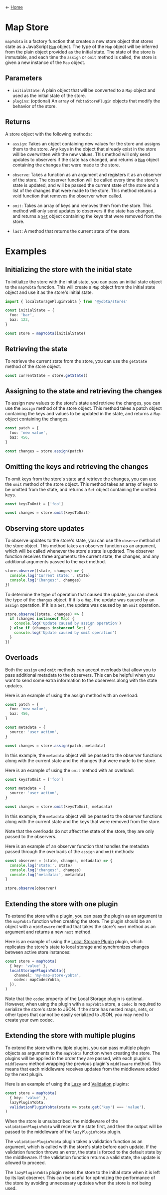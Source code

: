 &larr; [Home](../../../README.md)

# Map Store

`mapYobta` is a factory function that creates a new store object that stores state as a JavaScript [`Map`](https://developer.mozilla.org/en-US/docs/Web/JavaScript/Reference/Global_Objects/Map) object. The type of the `Map` object will be inferred from the plain object provided as the initial state. The state of the store is immutable, and each time the `assign` or `omit` method is called, the store is given a new instance of the `Map` object.

## Parameters

- `initialState`: A plain object that will be converted to a `Map` object and used as the initial state of the store.
- `plugins`: (optional) An array of `YobtaStorePlugin` objects that modify the behavior of the store.

## Returns

A store object with the following methods:

- `assign`: Takes an object containing new values for the store and assigns them to the store. Any keys in the object that already exist in the store will be overwritten with the new values. This method will only send updates to observers if the state has changed, and returns a [`Map`](https://developer.mozilla.org/en-US/docs/Web/JavaScript/Reference/Global_Objects/Map) object containing the changes that were made to the store.

- `observe`: Takes a function as an argument and registers it as an observer of the store. The observer function will be called every time the store's state is updated, and will be passed the current state of the store and a list of the changes that were made to the store. This method returns a void function that removes the observer when called.

- `omit`: Takes an array of keys and removes them from the store. This method will only send updates to observers if the state has changed, and returns a [`Set`](https://developer.mozilla.org/en-US/docs/Web/JavaScript/Reference/Global_Objects/Set) object containing the keys that were removed from the store.

- `last`: A method that returns the current state of the store.

# Examples

## Initializing the store with the initial state

To initialize the store with the initial state, you can pass an initial state object to the `mapYobta` function. This will create a `Map` object from the initial state object and use it as the store's initial state.

```ts
import { localStoragePluginYobta } from '@yobta/stores'

const initialState = {
  foo: 'bar',
  baz: 123,
}

const store = mapYobta(initialState)
```

## Retrieving the state

To retrieve the current state from the store, you can use the `getState` method of the store object.

```ts
const currentState = store.getState()
```

## Assigning to the state and retrieving the changes

To assign new values to the store's state and retrieve the changes, you can use the `assign` method of the store object. This method takes a patch object containing the keys and values to be updated in the state, and returns a `Map` object containing the changes.

```ts
const patch = {
  foo: 'new value',
  baz: 456,
}

const changes = store.assign(patch)
```

## Omitting the keys and retrieving the changes

To omit keys from the store's state and retrieve the changes, you can use the `omit` method of the store object. This method takes an array of keys to be omitted from the state, and returns a `Set` object containing the omitted keys.

```ts
const keysToOmit = ['foo']

const changes = store.omit(keysToOmit)
```

## Observing store updates

To observe updates to the store's state, you can use the `observe` method of the store object. This method takes an observer function as an argument, which will be called whenever the store's state is updated. The observer function receives three arguments: the current state, the changes, and any additional arguments passed to the `next` method.

```ts
store.observe((state, changes) => {
  console.log('Current state:', state)
  console.log('Changes:', changes)
})
```

To determine the type of operation that caused the update, you can check the type of the `changes` object. If it is a `Map`, the update was caused by an `assign` operation. If it is a `Set`, the update was caused by an `omit` operation.

```ts
store.observe((state, changes) => {
  if (changes instanceof Map) {
    console.log('Update caused by assign operation')
  } else if (changes instanceof Set) {
    console.log('Update caused by omit operation')
  }
})
```

## Overloads

Both the `assign` and `omit` methods can accept overloads that allow you to pass additional metadata to the observers. This can be helpful when you want to send some extra information to the observers along with the state updates.

Here is an example of using the assign method with an overload:

```ts
const patch = {
  foo: 'new value',
  baz: 456,
}

const metadata = {
  source: 'user action',
}

const changes = store.assign(patch, metadata)
```

In this example, the `metadata` object will be passed to the observer functions along with the current state and the changes that were made to the store.

Here is an example of using the `omit` method with an overload:

```ts
const keysToOmit = ['foo']

const metadata = {
  source: 'user action',
}

const changes = store.omit(keysToOmit, metadata)
```

In this example, the `metadata` object will be passed to the observer functions along with the current state and the keys that were removed from the store.

Note that the overloads do not affect the state of the store, they are only passed to the observers.

Here is an example of an observer function that handles the metadata passed through the overloads of the `assign` and `omit` methods:

```ts
const observer = (state, changes, metadata) => {
  console.log('state:', state)
  console.log('changes:', changes)
  console.log('metadata:', metadata)
}

store.observe(observer)
```

## Extending the store with one plugin

To extend the store with a plugin, you can pass the plugin as an argument to the `mapYobta` function when creating the store. The plugin should be an object with a `middleware` method that takes the store's `next` method as an argument and returns a new `next` method.

Here is an example of using the [Local Storage Plugin](../../plugins/localStoragePluginYobta/index.md) plugin, which replicates the store's state to local storage and synchronizes changes between active store instances:

```ts
const store = mapYobta(
  { key: 'value' },
  localStoragePluginYobta({
    channel: 'my-map-store-yobta',
    codec: mapCodecYobta,
  }),
)
```

Note that the `codec` property of the Local Storage plugin is optional. However, when using the plugin with a `mapYobta` store, a `codec` is required to serialize the store's state to JSON. If the state has nested maps, sets, or other types that cannot be easily serialized to JSON, you may need to create your own codec.

## Extending the store with multiple plugins

To extend the store with multiple plugins, you can pass multiple plugin objects as arguments to the `mapYobta` function when creating the store. The plugins will be applied in the order they are passed, with each plugin's `middleware` method wrapping the previous plugin's `middleware` method. This means that each middleware receives updates from the middleware added by the next plugin.

Here is an example of using the [Lazy](../../plugins/lazyPluginYobta/index.md) and [Validation](../../plugins/validationPluginYobta/index.md) plugins:

```ts
const store = mapYobta(
  { key: 'value' },
  lazyPluginYobta,
  validationPluginYobta(state => state.get('key') === 'value'),
)
```

When the store is unsubscribed, the middleware of the `validationPluginYobta` will receive the state first, and then the output will be passed to the middleware of the `lazyPluginYobta` plugin.

The `validationPluginYobta` plugin takes a validation function as an argument, which is called with the store's state before each update. If the validation function throws an error, the state is forced to the default state by the middleware. If the validation function returns a valid state, the update is allowed to proceed.

The `lazyPluginYobta` plugin resets the store to the initial state when it is left by its last observer. This can be useful for optimizing the performance of the store by avoiding unnecessary updates when the store is not being used.
